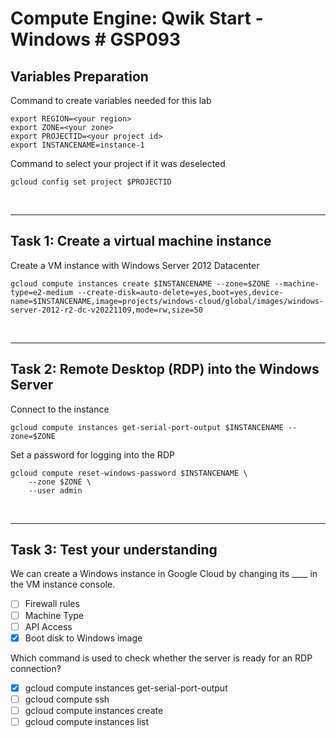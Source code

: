 # **Compute Engine: Qwik Start - Windows # GSP093**

## **Variables Preparation**

Command to create variables needed for this lab

    export REGION=<your region>
    export ZONE=<your zone>
    export PROJECTID=<your project id>
    export INSTANCENAME=instance-1

Command to select your project if it was deselected

    gcloud config set project $PROJECTID

<br>

---

## **Task 1: Create a virtual machine instance**

Create a VM instance with Windows Server 2012 Datacenter

    gcloud compute instances create $INSTANCENAME --zone=$ZONE --machine-type=e2-medium --create-disk=auto-delete=yes,boot=yes,device-name=$INSTANCENAME,image=projects/windows-cloud/global/images/windows-server-2012-r2-dc-v20221109,mode=rw,size=50

<br>

---

## **Task 2: Remote Desktop (RDP) into the Windows Server**

Connect to the instance

    gcloud compute instances get-serial-port-output $INSTANCENAME --zone=$ZONE

Set a password for logging into the RDP

    gcloud compute reset-windows-password $INSTANCENAME \
        --zone $ZONE \
        --user admin

<br>

---

## **Task 3: Test your understanding**

We can create a Windows instance in Google Cloud by changing its \_\_\_\_ in the VM instance console.

- [ ] Firewall rules
- [ ] Machine Type
- [ ] API Access
- [x] Boot disk to Windows image

Which command is used to check whether the server is ready for an RDP connection?

- [x] gcloud compute instances get-serial-port-output
- [ ] gcloud compute ssh
- [ ] gcloud compute instances create
- [ ] gcloud compute instances list
